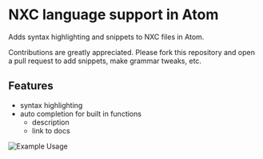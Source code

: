# NXC language support in Atom

Adds syntax highlighting and snippets to NXC files in Atom.

Contributions are greatly appreciated. Please fork this repository and open a
pull request to add snippets, make grammar tweaks, etc.

## Features
- syntax highlighting
- auto completion for built in functions
  - description
  - link to docs

![Example Usage](http://i.imgur.com/nQBaFhC.gif)
